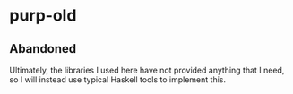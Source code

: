 # purp-old

## Abandoned

Ultimately, the libraries I used here have not provided anything that I need, so I will instead use typical Haskell tools to implement this.
